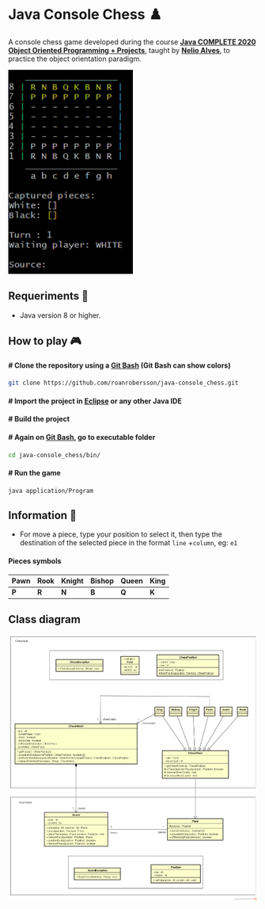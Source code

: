 
# Java Console Chess :chess_pawn:
A console chess game developed during the course **[Java COMPLETE 2020 Object Oriented Programming + Projects](https://www.udemy.com/course/java-curso-completo/)**, taught by **[Nelio Alves](https://www.linkedin.com/in/nelio-alves)**, to practice the object orientation paradigm.

![](https://raw.githubusercontent.com/roanrobersson/assets/master/java-console_chess/demo.gif)

## Requeriments 🔧
- Java version 8 or higher.

## How to play :video_game:

#### # Clone the repository using a **[Git Bash](https://gitforwindows.org/)** (Git Bash can show colors)
```bash 
git clone https://github.com/roanrobersson/java-console_chess.git 
```

#### # Import the project in **[Eclipse](https://www.eclipse.org/ide/)** or any other Java IDE

#### # Build the project

#### # Again on **[Git Bash](https://gitforwindows.org/)**, go to executable folder
```bash
cd java-console_chess/bin/
```

#### # Run the game
```bash
java application/Program
```

## Information :memo:
- For move a piece, type your position to select it, then type the destination of the selected piece in the format `line` +`column`, eg: `e1` 

#### Pieces symbols
| Pawn | Rook |  Knight | Bishop |  Queen | King |
|---|---|---|---|---|---|
| **P** | **R** | **N** | **B** | **Q** | **K** |

## Class diagram
![](https://raw.githubusercontent.com/roanrobersson/assets/master/java-console_chess/class-diagram.png)
